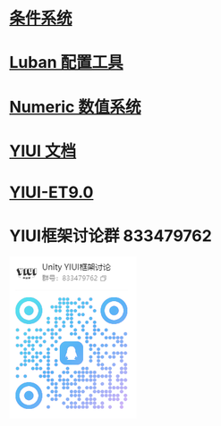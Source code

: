 # [条件系统](https://lib9kmxvq7k.feishu.cn/wiki/Kc0awA9EXiRJylkreL9cfLJFnsg)
# [Luban 配置工具](https://lib9kmxvq7k.feishu.cn/wiki/W1ylwC9xDip1YQk4eijcxgO9nh0)
# [Numeric 数值系统](https://lib9kmxvq7k.feishu.cn/wiki/GHDOwsmy0iQQMok3gU7cgxbpn7x)
# [YIUI 文档](https://lib9kmxvq7k.feishu.cn/wiki/ES7Gwz4EAiVGKSkotY5cRbTznuh)
# [YIUI-ET9.0](https://github.com/LiShengYang-yiyi/YIUI/tree/YIUI-ET9.0)

# YIUI框架讨论群 833479762
![二维码](https://github.com/LiShengYang-yiyi/YIUI/blob/main/Readme/YIUI框架讨论群二维码.png)
